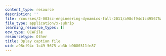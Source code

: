 ```yaml
---
content_type: resource
description: ''
file: /courses/2-003sc-engineering-dynamics-fall-2011/a98cf94c1c495675ab3bb9080311fe87_QHTJK0v404U.vtt
file_type: application/x-subrip
learning_resource_types: []
ocw_type: OCWFile
resourcetype: Other
title: 3play caption file
uid: a98cf94c-1c49-5675-ab3b-b9080311fe87
---
```

